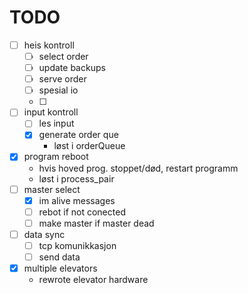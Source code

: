 # TODO
- [ ] heis kontroll
  - [ ] select order
  - [ ] update backups
  - [ ] serve order
  - [ ] spesial io
  - [ ] 
- [ ] input kontroll
  - [ ] les input
  - [x] generate order que
    - løst i orderQueue
- [x] program reboot
    - hvis hoved prog. stoppet/død, restart programm
    - løst i process_pair
- [ ] master select
  - [x] im alive messages
  - [ ] rebot if not conected
  - [ ] make master if master dead
- [ ] data sync
  - [ ] tcp komunikkasjon
  - [ ] send data
- [x] multiple elevators
  - rewrote elevator hardware
